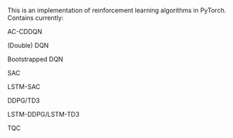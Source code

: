 This is an implementation of reinforcement learning algorithms in PyTorch. Contains currently:

AC-CDDQN

(Double) DQN

Bootstrapped DQN
 
SAC

LSTM-SAC

DDPG/TD3

LSTM-DDPG/LSTM-TD3

TQC
